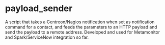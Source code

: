 # payload_sender
A script that takes a Centreon/Nagios notification when set as notification command for a contact, and feeds the parameters to an HTTP payload and send the payload to a remote address.
Developed and used for Metamonitor and Spark/ServiceNow integration so far.

